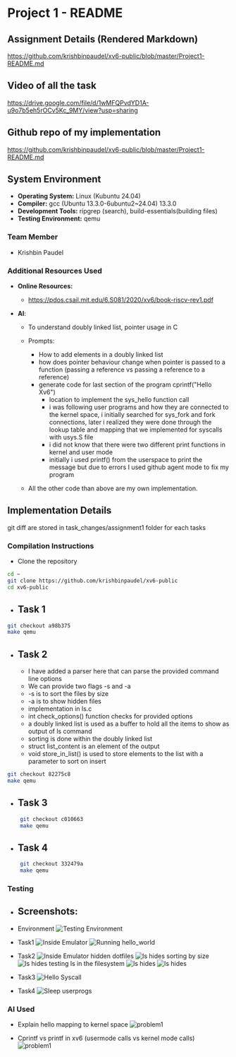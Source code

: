 # Project 1 - README

## Assignment Details (Rendered Markdown)
https://github.com/krishbinpaudel/xv6-public/blob/master/Project1-README.md

## Video of all the task
https://drive.google.com/file/d/1wMFQPvdYD1A-u9o7b5eh5rOCv5Kc_9MY/view?usp=sharing

## Github repo of my implementation
https://github.com/krishbinpaudel/xv6-public/blob/master/Project1-README.md

## System Environment
- **Operating System:** Linux (Kubuntu 24.04)
- **Compiler:** gcc (Ubuntu 13.3.0-6ubuntu2~24.04) 13.3.0
- **Development Tools:** ripgrep (search), build-essentials(building files)
- **Testing Environment:** qemu

### Team Member
- Krishbin Paudel

### Additional Resources Used
- **Online Resources:** 
    - https://pdos.csail.mit.edu/6.S081/2020/xv6/book-riscv-rev1.pdf

- **AI**:
    - To understand doubly linked list, pointer usage in C
    - Prompts:
        - How to add elements in a doubly linked list
        - how does pointer behaviour change when pointer is passed to a function (passing a reference vs passing a reference to a reference)
        - generate code for last section of the program
            cprintf("Hello Xv6")
            - location to implement the sys_hello function call
            - i was following user programs and how they are connected to the kernel space, i initially searched for sys_fork and fork connections, later i realized they were done through the lookup table and mapping that we implemented for syscalls with usys.S file
            - i did not know that there were two different print functions in kernel and user mode
            - initially i used printf() from the userspace to print the message but due to errors I used github agent mode to fix my program

    - All the other code than above are my own implementation.
            


## Implementation Details
git diff are stored in task_changes/assignment1 folder for each tasks

### Compilation Instructions
- Clone the repository
```bash
cd ~
git clone https://github.com/krishbinpaudel/xv6-public
cd xv6-public
```
- Task 1
    -
```bash
git checkout a98b375
make qemu
```

- Task 2
    - 
    - I have added a parser here that can parse the provided command line options
    - We can provide two flags -s and -a
    - -s is to sort the files by size
    - -a is to show hidden files
    - implementation in ls.c
    - int check_options() function checks for provided options
    - a doubly linked list is used as a buffer to hold all the items to show as output of ls command
    - sorting is done within the doubly linked list
    - struct list_content is an element of the output
    - void store_in_list() is used to store elements to the list with a parameter to sort on insert
```bash
git checkout 82275c8
make qemu
```

- Task 3
    -
```bash
    git checkout c010663
    make qemu
```
- Task 4
    -
```bash
    git checkout 332479a
    make qemu
```

### Testing
- ## **Screenshots:** 

- Environment
![Testing Environment](assets/test.png)

- Task1
![Inside Emulator](assets/task1_1.png)
![Running hello_world](assets/task1_2.png)

- Task2
![Inside Emulator](assets/task2_1.png)
hidden dotfiles
![ls hides](assets/task2_2.png)
sorting by size
![ls hides](assets/task2_3.png)
testing ls in the filesystem
![ls hides](assets/task2_4.png)
![ls hides](assets/task2_5.png)

- Task3
![Hello Syscall](assets/task3.png)

- Task4
![Sleep userprogs](assets/task4.png)

### AI Used
- Explain hello mapping to kernel space
![problem1](assets/ai_prompt_1.png)

- Cprintf vs printf in xv6 (usermode calls vs kernel mode calls)
![problem1](assets/ai_prompt_2.png)